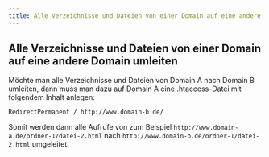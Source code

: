 ```yaml
---
title: Alle Verzeichnisse und Dateien von einer Domain auf eine andere Domain umleiten
---
```


## Alle Verzeichnisse und Dateien von einer Domain auf eine andere Domain umleiten

Möchte man alle Verzeichnisse und Dateien von Domain A nach Domain B umleiten, dann muss man dazu auf Domain A eine .htaccess-Datei mit folgendem Inhalt anlegen:

```
RedirectPermanent / http://www.domain-b.de/
```

Somit werden dann alle Aufrufe von zum Beispiel `http://www.domain-a.de/ordner-1/datei-2.html` nach `http://www.domain-b.de/ordner-1/datei-2.html` umgeleitet.
